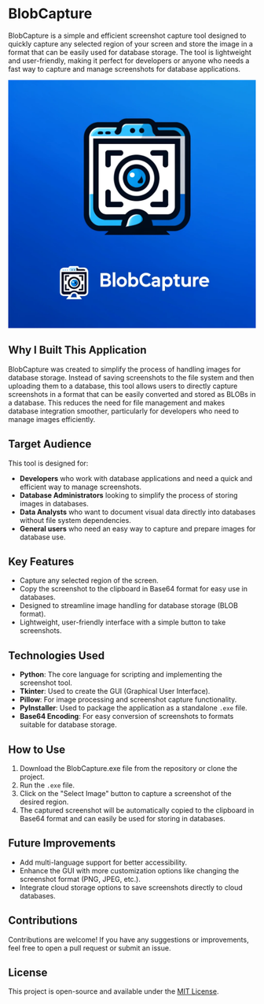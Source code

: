 # BlobCapture

BlobCapture is a simple and efficient screenshot capture tool designed to quickly capture any selected region of your screen and store the image in a format that can be easily used for database storage. The tool is lightweight and user-friendly, making it perfect for developers or anyone who needs a fast way to capture and manage screenshots for database applications.

![BlobCapture Screenshot](./BlobCapture.png)

## Why I Built This Application

BlobCapture was created to simplify the process of handling images for database storage. Instead of saving screenshots to the file system and then uploading them to a database, this tool allows users to directly capture screenshots in a format that can be easily converted and stored as BLOBs in a database. This reduces the need for file management and makes database integration smoother, particularly for developers who need to manage images efficiently.

## Target Audience

This tool is designed for:
- **Developers** who work with database applications and need a quick and efficient way to manage screenshots.
- **Database Administrators** looking to simplify the process of storing images in databases.
- **Data Analysts** who want to document visual data directly into databases without file system dependencies.
- **General users** who need an easy way to capture and prepare images for database use.

## Key Features
- Capture any selected region of the screen.
- Copy the screenshot to the clipboard in Base64 format for easy use in databases.
- Designed to streamline image handling for database storage (BLOB format).
- Lightweight, user-friendly interface with a simple button to take screenshots.

## Technologies Used
- **Python**: The core language for scripting and implementing the screenshot tool.
- **Tkinter**: Used to create the GUI (Graphical User Interface).
- **Pillow**: For image processing and screenshot capture functionality.
- **PyInstaller**: Used to package the application as a standalone `.exe` file.
- **Base64 Encoding**: For easy conversion of screenshots to formats suitable for database storage.

## How to Use
1. Download the BlobCapture.exe file from the repository or clone the project.
2. Run the `.exe` file.
3. Click on the "Select Image" button to capture a screenshot of the desired region.
4. The captured screenshot will be automatically copied to the clipboard in Base64 format and can easily be used for storing in databases.

## Future Improvements
- Add multi-language support for better accessibility.
- Enhance the GUI with more customization options like changing the screenshot format (PNG, JPEG, etc.).
- Integrate cloud storage options to save screenshots directly to cloud databases.

## Contributions
Contributions are welcome! If you have any suggestions or improvements, feel free to open a pull request or submit an issue.

## License
This project is open-source and available under the [MIT License](LICENSE).

